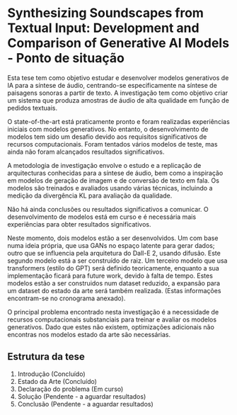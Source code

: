 # Synthesizing Soundscapes from Textual Input: Development and Comparison of Generative AI Models - Ponto de situação

Esta tese tem como objetivo estudar e desenvolver modelos generativos de IA para a síntese de áudio, centrando-se especificamente na síntese de paisagens sonoras a partir de texto. A investigação tem como objetivo criar um sistema que produza amostras de áudio de alta qualidade em função de pedidos textuais.

O state-of-the-art está praticamente pronto e foram realizadas experiências iniciais com modelos generativos. No entanto, o desenvolvimento de modelos tem sido um desafio devido aos requisitos significativos de recursos computacionais. Foram tentados vários modelos de teste, mas ainda não foram alcançados resultados significativos.

A metodologia de investigação envolve o estudo e a replicação de arquitecturas conhecidas para a síntese de áudio, bem como a inspiração em modelos de geração de imagem e de conversão de texto em fala. Os modelos são treinados e avaliados usando várias técnicas, incluindo a medição da divergência KL para avaliação da qualidade.

Não há ainda conclusões ou resultados significativos a comunicar. O desenvolvimento de modelos está em curso e é necessária mais experiências para obter resultados significativos.

Neste momento, dois modelos estão a ser desenvolvidos. Um com base numa ideia própria, que usa GANs no espaço latente para gerar dados; outro que se influencia pela arquitetura do Dall-E 2, usando difusão. Este segundo modelo está a ser construído de raiz. Um terceiro modelo que usa transformers (estilo do GPT) será definido teoricamente, enquanto a sua implementação ficará para future work, devido à falta de tempo. Estes modelos estão a ser construidos num dataset reduzido, a expansão para um dataset do estado da arte será também realizada. (Estas informações encontram-se no cronograma anexado).

O principal problema encontrado nesta investigação é a necessidade de recursos computacionais substanciais para treinar e avaliar os modelos generativos. Dado que estes não existem, optimizações adicionais não encontras nos modelos estado da arte são necessárias.

## Estrutura da tese
1. Introdução (Concluído)
2. Estado da Arte (Concluído)
3. Declaração do problema (Em curso)
4. Solução (Pendente - a aguardar resultados)
5. Conclusão (Pendente - a aguardar resultados)
